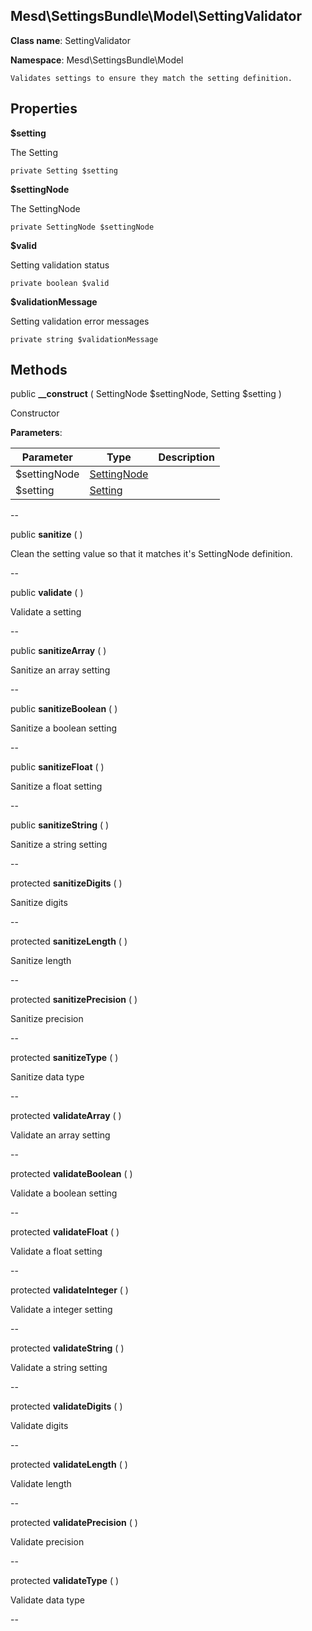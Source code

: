 Mesd\SettingsBundle\Model\SettingValidator
---------------


**Class name**: SettingValidator

**Namespace**: Mesd\SettingsBundle\Model







    Validates settings to ensure they match the setting definition.

    





Properties
----------


**$setting**

The Setting



    private Setting $setting






**$settingNode**

The SettingNode



    private SettingNode $settingNode






**$valid**

Setting validation status



    private boolean $valid






**$validationMessage**

Setting validation error messages



    private string $validationMessage






Methods
-------


public **__construct** ( SettingNode $settingNode, Setting $setting )


Constructor








**Parameters**:

| Parameter | Type | Description |
|-----------|------|-------------|
| $settingNode | [SettingNode](Mesd-SettingsBundle-Model-Definition-SettingNode.md) |  |
| $setting | [Setting](Mesd-SettingsBundle-Model-Setting.md) |  |

--

public **sanitize** (  )


Clean the setting value so that it matches it&#039;s SettingNode
definition.








--

public **validate** (  )


Validate a setting








--

public **sanitizeArray** (  )


Sanitize an array setting








--

public **sanitizeBoolean** (  )


Sanitize a boolean setting








--

public **sanitizeFloat** (  )


Sanitize a float setting








--

public **sanitizeString** (  )


Sanitize a string setting








--

protected **sanitizeDigits** (  )


Sanitize digits








--

protected **sanitizeLength** (  )


Sanitize length








--

protected **sanitizePrecision** (  )


Sanitize precision








--

protected **sanitizeType** (  )


Sanitize data type








--

protected **validateArray** (  )


Validate an array setting








--

protected **validateBoolean** (  )


Validate a boolean setting








--

protected **validateFloat** (  )


Validate a float setting








--

protected **validateInteger** (  )


Validate a integer setting








--

protected **validateString** (  )


Validate a string setting








--

protected **validateDigits** (  )


Validate digits








--

protected **validateLength** (  )


Validate length








--

protected **validatePrecision** (  )


Validate precision








--

protected **validateType** (  )


Validate data type








--
